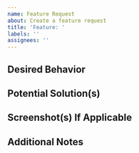 ```yaml
---
name: Feature Request
about: Create a feature request
title: 'Feature: '
labels: ''
assignees: ''
---
```


## Desired Behavior


## Potential Solution(s)


## Screenshot(s) If Applicable


## Additional Notes

